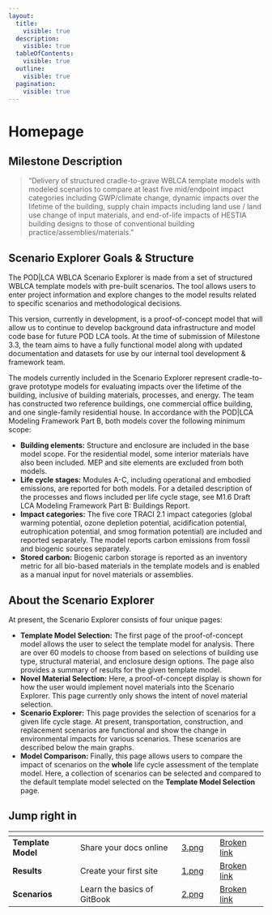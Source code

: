 ```yaml
---
layout:
  title:
    visible: true
  description:
    visible: true
  tableOfContents:
    visible: true
  outline:
    visible: true
  pagination:
    visible: true
---
```


# Homepage

## Milestone Description <a href="#milestone-description" id="milestone-description"></a>

> “Delivery of structured cradle-to-grave WBLCA template models with modeled scenarios to compare at least five mid/endpoint impact categories including GWP/climate change, dynamic impacts over the lifetime of the building, supply chain impacts including land use / land use change of input materials, and end-of-life impacts of HESTIA building designs to those of conventional building practice/assemblies/materials.”

## Scenario Explorer Goals & Structure <a href="#scenario-explorer-goals-structure" id="scenario-explorer-goals-structure"></a>

The POD|LCA WBLCA Scenario Explorer is made from a set of structured WBLCA template models with pre-built scenarios. The tool allows users to enter project information and explore changes to the model results related to specific scenarios and methodological decisions.

This version, currently in development, is a proof-of-concept model that will allow us to continue to develop background data infrastructure and model code base for future POD LCA tools. At the time of submission of Milestone 3.3, the team aims to have a fully functional model along with updated documentation and datasets for use by our internal tool development & framework team.

The models currently included in the Scenario Explorer represent cradle-to-grave prototype models for evaluating impacts over the lifetime of the building, inclusive of building materials, processes, and energy. The team has constructed two reference buildings, one commercial office building, and one single-family residential house. In accordance with the POD|LCA Modeling Framework Part B, both models cover the following minimum scope:

* **Building elements:** Structure and enclosure are included in the base model scope. For the residential model, some interior materials have also been included. MEP and site elements are excluded from both models.
* **Life cycle stages:** Modules A-C, including operational and embodied emissions, are reported for both models. For a detailed description of the processes and flows included per life cycle stage, see M1.6 Draft LCA Modeling Framework Part B: Buildings Report.
* **Impact categories:** The five core TRACI 2.1 impact categories (global warming potential, ozone depletion potential, acidification potential, eutrophication potential, and smog formation potential) are included and reported separately. The model reports carbon emissions from fossil and biogenic sources separately.
* **Stored carbon:** Biogenic carbon storage is reported as an inventory metric for all bio-based materials in the template models and is enabled as a manual input for novel materials or assemblies.

## About the Scenario Explorer <a href="#about-the-dashboard" id="about-the-dashboard"></a>

At present, the Scenario Explorer consists of four unique pages:

* **Template Model Selection:** The first page of the proof-of-concept model allows the user to select the template model for analysis. There are over 60 models to choose from based on selections of building use type, structural material, and enclosure design options. The page also provides a summary of results for the given template model.
* **Novel Material Selection:** Here, a proof-of-concept display is shown for how the user would implement novel materials into the Scenario Explorer. This page currently only shows the intent of novel material selection.
* **Scenario Explorer:** This page provides the selection of scenarios for a given life cycle stage. At present, transportation, construction, and replacement scenarios are functional and show the change in environmental impacts for various scenarios. These scenarios are described below the main graphs.
* **Model Comparison:** Finally, this page allows users to compare the impact of scenarios on the **whole** life cycle assessment of the template model. Here, a collection of scenarios can be selected and compared to the default template model selected on the **Template Model Selection** page.

## Jump right in

<table data-view="cards"><thead><tr><th></th><th></th><th data-hidden data-card-cover data-type="files"></th><th data-hidden></th><th data-hidden data-card-target data-type="content-ref"></th></tr></thead><tbody><tr><td><strong>Template Model</strong></td><td>Share your docs online</td><td><a href=".gitbook/assets/3.png">3.png</a></td><td></td><td><a href="broken-reference">Broken link</a></td></tr><tr><td><strong>Results</strong></td><td>Create your first site</td><td><a href=".gitbook/assets/1.png">1.png</a></td><td></td><td><a href="broken-reference">Broken link</a></td></tr><tr><td><strong>Scenarios</strong></td><td>Learn the basics of GitBook</td><td><a href=".gitbook/assets/2.png">2.png</a></td><td></td><td><a href="broken-reference">Broken link</a></td></tr></tbody></table>
